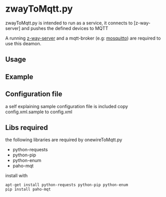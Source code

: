 # zwayToMqtt.py

zwayToMqtt.py is intended to run as a service, it connects to [z-way-server] and pushes the defined devices to MQTT

A running [z-way-server](https://z-wave.me/z-way/download-z-way/) and a mqtt-broker (e.g: [mosquitto](https://mosquitto.org)) are required to use this deamon.

## Usage

## Example

## Configuration file

a self explaining sample configuration file is included 
copy config.xml.sample to config.xml

## Libs required
the following libraries are required by onewireToMqtt.py
- python-requests
- python-pip
- python-enum
- paho-mqt

install with
```
apt-get install python-requests python-pip python-enum
pip install paho-mqt
```
